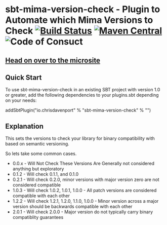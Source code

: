 # sbt-mima-version-check - Plugin to Automate which Mima Versions to Check [![Build Status](https://travis-ci.com/ChristopherDavenport/sbt-mima-version-check.svg?branch=master)](https://travis-ci.com/ChristopherDavenport/sbt-mima-version-check) [![Maven Central](https://maven-badges.herokuapp.com/maven-central/io.chrisdavenport/sbt-mima-version-check_2.12/badge.svg)](https://maven-badges.herokuapp.com/maven-central/io.chrisdavenport/sbt-mima-version-check_2.12) ![Code of Consuct](https://img.shields.io/badge/Code%20of%20Conduct-Scala-blue.svg)

## [Head on over to the microsite](https://ChristopherDavenport.github.io/sbt-mima-version-check)

## Quick Start

To use sbt-mima-version-check in an existing SBT project with version 1.0 or greater, add the following dependencies to your plugins.sbt depending on your needs:

addSbtPlugin("io.chrisdavenport" % "sbt-mima-version-check" % "<version>")

## Explanation

This sets the versions to check your library for binary compatibility with based on semantic versioning.

So lets take some common cases.

* 0.0.x - Will Not Check These Versions Are Generally not considered anything but exploratory
* 0.1.2 - Will check 0.1.1, and 0.1.0
* 0.2.1 - Will check 0.2.0, minor versions with major version zero are not considered compatible
* 1.0.3 - Will check 1.0.2, 1.0.1, 1.0.0 - All patch versions are considered compatible with each other
* 1.2.2 - Will check 1.2.1, 1.2.0, 1.1.0, 1.0.0 - Minor version across a major version should be backwards compatible with each other
* 2.0.1 - Will check 2.0.0 - Major version do not typically carry binary compatiblity guarantees
